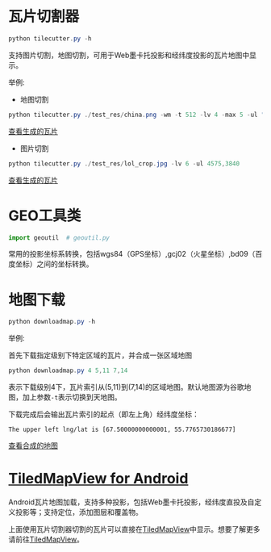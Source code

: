 # 瓦片切割器 

```PowerShell
python tilecutter.py -h
```

支持图片切割，地图切割，可用于Web墨卡托投影和经纬度投影的瓦片地图中显示。

举例:

* 地图切割

```PowerShell
python tilecutter.py ./test_res/china.png -wm -t 512 -lv 4 -max 5 -ul "67.5000000,55.77657301866757"
```

[查看生成的瓦片](https://github.com/1993hzw/tile-cutter/tree/master/test_res/china)

* 图片切割

```PowerShell
python tilecutter.py ./test_res/lol_crop.jpg -lv 6 -ul 4575,3840
```

[查看生成的瓦片](https://github.com/1993hzw/tile-cutter/tree/master/test_res/lol_crop)

# GEO工具类

```python
import geoutil  # geoutil.py
```

常用的投影坐标系转换，包括wgs84（GPS坐标）,gcj02（火星坐标）,bd09（百度坐标）之间的坐标转换。

# 地图下载

```PowerShell
python downloadmap.py -h
```

举例:

首先下载指定级别下特定区域的瓦片，并合成一张区域地图

```PowerShell
python downloadmap.py 4 5,11 7,14
```
表示下载级别4下，瓦片索引从(5,11)到(7,14)的区域地图。默认地图源为谷歌地图，加上参数`-t`表示切换到天地图。

下载完成后会输出瓦片索引的起点（即左上角）经纬度坐标：
```
The upper left lng/lat is [67.50000000000001, 55.7765730186677]

```

[查看合成的地图](https://github.com/1993hzw/tile-cutter/blob/master/test_res/wm-4-5_11-7_14.png)

# [TiledMapView for Android](https://github.com/1993hzw/TiledMapView)

Android瓦片地图加载，支持多种投影，包括Web墨卡托投影，经纬度直投及自定义投影等；支持定位，添加图层和覆盖物。

上面使用瓦片切割器切割的瓦片可以直接在[TiledMapView](https://github.com/1993hzw/TiledMapView)中显示。想要了解更多请前往[TiledMapView](https://github.com/1993hzw/TiledMapView)。


